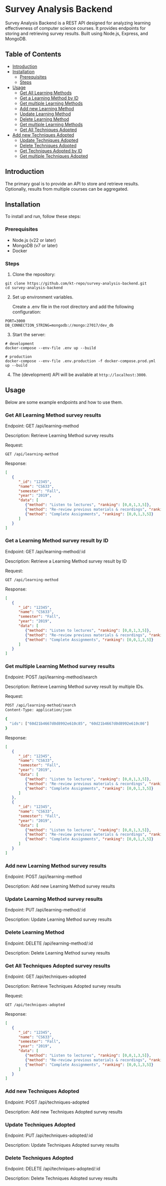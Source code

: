 # Survey Analysis Backend

Survey Analysis Backend is a REST API designed for analyzing learning effectiveness of computer science courses. It
provides endpoints for storing and retrieving survey results. Built using Node.js, Express, and MongoDB.

## Table of Contents

- [Introduction](#introduction)
- [Installation](#installation)
  - [Prerequisites](#prerequisites)
  - [Steps](#steps)
- [Usage](#usage)
  - [Get All Learning Methods](#get-all-learning-methods)
  - [Get a Learning Method by ID](#get-a-learning-method-by-id)
  - [Get multiple Learning Methods](#get-multiple-learning-methods)
  - [Add new Learning Method](#add-new-learning-method)
  - [Update Learning Method](#update-learning-method)
  - [Delete Learning Method](#delete-learning-method)
  - [Get multiple Learning Methods](#get-multiple-learning-methods)
  - [Get All Techniques Adopted](#get-all-techniques-adopted)
- [Add new Techniques Adopted](#add-new-techniques-adopted)
  - [Update Techniques Adopted](#update-techniques-adopted)
  - [Delete Techniques Adopted](#delete-techniques-adopted)
  - [Get Techniques Adopted by ID](#get-a-learning-method-by-id)
  - [Get multiple Techniques Adopted](#get-multiple-learning-methods)

## Introduction

The primary goal is to provide an API to store and retrieve results. Optionally, results from multiple courses can be
aggregated.

## Installation

To install and run, follow these steps:

### Prerequisites

- Node.js (v22 or later)
- MongoDB (v7 or later)
- Docker

### Steps

1. Clone the repository:

```
git clone https://github.com/kt-repo/survey-analysis-backend.git
cd survey-analysis-backend
```

2. Set up environment variables.

   Create a .env file in the root directory and add the following configuration:

```
PORT=3000
DB_CONNECTION_STRING=mongodb://mongo:27017/dev_db
```

3. Start the server:

```
# development
docker-compose --env-file .env up --build

# production
docker-compose --env-file .env.production -f docker-compose.prod.yml up --build
```

4. The (development) API will be available at `http://localhost:3000`.

## Usage

Below are some example endpoints and how to use them.

### Get All Learning Method survey results

Endpoint: GET /api/learning-method

Description: Retrieve Learning Method survey results 

Request:

```
GET /api/learning-method
```

Response:

```json
[
   {
      "_id": "12345",
      "name": "CS633",
      "semester": "Fall",
      "year": "2019",
      "data": [
         {"method": "Listen to lectures", "ranking": [0,0,1,3,5]},
         {"method": "Re-review previous materials & recordings", "ranking": [0,0,1,3,5]},
         {"method": "Complete Assignments", "ranking": [0,0,1,3,5]}
      ]
   }
]

```

### Get a Learning Method survey result by ID

Endpoint: GET /api/learning-method/:id

Description: Retrieve a Learning Method survey result by ID

Request:

```
GET /api/learning-method
```

Response:

```json
[
   {
      "_id": "12345",
      "name": "CS633",
      "semester": "Fall",
      "year": "2019",
      "data": [
         {"method": "Listen to lectures", "ranking": [0,0,1,3,5]},
         {"method": "Re-review previous materials & recordings", "ranking": [0,0,1,3,5]},
         {"method": "Complete Assignments", "ranking": [0,0,1,3,5]}
      ]
   }
]

```

### Get multiple Learning Method survey results

Endpoint: POST /api/learning-method/search

Description: Retrieve Learning Method survey result by multiple IDs.

Request:

```bash
POST /api/learning-method/search
Content-Type: application/json

{
  "ids": ["60d21b4667d0d8992e610c85", "60d21b4667d0d8992e610c86"]
}
```

Response:

```json
[
   {
      "_id": "12345",
      "name": "CS633",
      "semester": "Fall",
      "year": "2019",
      "data": [
         {"method": "Listen to lectures", "ranking": [0,0,1,3,5]},
         {"method": "Re-review previous materials & recordings", "ranking": [0,0,1,3,5]},
         {"method": "Complete Assignments", "ranking": [0,0,1,3,5]}
      ]
   },
   {
      "_id": "12345",
      "name": "CS633",
      "semester": "Fall",
      "year": "2019",
      "data": [
         {"method": "Listen to lectures", "ranking": [0,0,1,3,5]},
         {"method": "Re-review previous materials & recordings", "ranking": [0,0,1,3,5]},
         {"method": "Complete Assignments", "ranking": [0,0,1,3,5]}
      ]
   }
]

```

### Add new Learning Method survey results 

Endpoint: POST /api/learning-method

Description: Add new Learning Method survey results

### Update Learning Method survey results

Endpoint: PUT /api/learning-method/:id

Description: Update Learning Method survey results

### Delete Learning Method 

Endpoint: DELETE /api/learning-method/:id

Description: Delete Learning Method survey results

### Get All Techniques Adopted survey results

Endpoint: GET /api/techniques-adopted

Description: Retrieve Techniques Adopted survey results

Request:

```
GET /api/techniques-adopted
```

Response:

```json
[
   {
      "_id": "12345",
      "name": "CS633",
      "semester": "Fall",
      "year": "2019",
      "data": [
         {"method": "Listen to lectures", "ranking": [0,0,1,3,5]},
         {"method": "Re-review previous materials & recordings", "ranking": [0,0,1,3,5]},
         {"method": "Complete Assignments", "ranking": [0,0,1,3,5]}
      ]
   }
]

```

### Add new Techniques Adopted 

Endpoint: POST /api/techniques-adopted

Description: Add new Techniques Adopted survey results

### Update Techniques Adopted 

Endpoint: PUT /api/techniques-adopted/:id

Description: Update Techniques Adopted survey results

### Delete Techniques Adopted

Endpoint: DELETE /api/techniques-adopted/:id

Description: Delete Techniques Adopted survey results